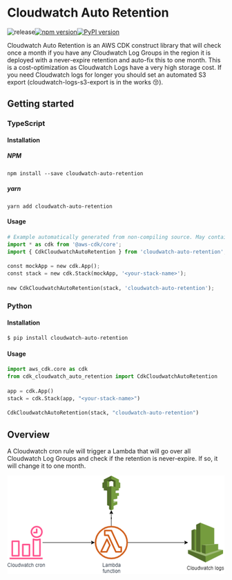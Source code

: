 # Cloudwatch Auto Retention

![release](https://github.com/stroobants-dev/cloudwatch-auto-retention/actions/workflows/release.yml/badge.svg)[![npm version](https://badge.fury.io/js/cloudwatch-auto-retention.svg)](https://badge.fury.io/js/cloudwatch-auto-retention)[![PyPI version](https://badge.fury.io/py/cloudwatch-auto-retention.svg)](https://badge.fury.io/py/cloudwatch-auto-retention)

Cloudwatch Auto Retention is an AWS CDK construct library that will check once a month if you have any Cloudwatch Log Groups in the region it is deployed with a never-expire retention and auto-fix this to one month. This is a cost-optimization as Cloudwatch Logs have a very high storage cost. If you need Cloudwatch logs for longer you should set an automated S3 export (cloudwatch-logs-s3-export is in the works 😚).

## Getting started

### TypeScript

#### Installation

##### NPM

```
npm install --save cloudwatch-auto-retention
```

##### yarn

```
yarn add cloudwatch-auto-retention
```

#### Usage

```python
# Example automatically generated from non-compiling source. May contain errors.
import * as cdk from '@aws-cdk/core';
import { CdkCloudwatchAutoRetention } from 'cloudwatch-auto-retention';

const mockApp = new cdk.App();
const stack = new cdk.Stack(mockApp, '<your-stack-name>');

new CdkCloudwatchAutoRetention(stack, 'cloudwatch-auto-retention');
```

### Python

#### Installation

```bash
$ pip install cloudwatch-auto-retention
```

#### Usage

```python
import aws_cdk.core as cdk
from cdk_cloudwatch_auto_retention import CdkCloudwatchAutoRetention

app = cdk.App()
stack = cdk.Stack(app, "<your-stack-name>")

CdkCloudwatchAutoRetention(stack, "cloudwatch-auto-retention")
```

## Overview

A Cloudwatch cron rule will trigger a Lambda that will go over all Cloudwatch Log Groups and check if the retention is never-expire. If so, it will change it to one month.

![](https://raw.githubusercontent.com/stroobants-dev/cloudwatch-auto-retention/main/images/overview.png)
